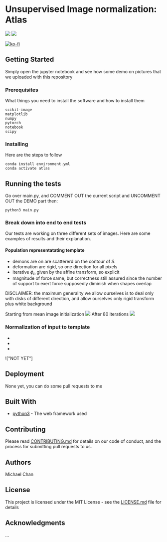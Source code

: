 # Unsupervised Image normalization: Atlas
![](https://img.shields.io/badge/<Implementation>-<population_representing>-<success>)
![](https://img.shields.io/badge/<Implementation>-<normalize_input>-<success>)

[![ko-fi](https://www.ko-fi.com/img/githubbutton_sm.svg)](https://ko-fi.com/R5R11K2H4)


## Getting Started

Simply open the jupyter notebook and see how some demo on pictures that we uploaded with this repository

### Prerequisites

What things you need to install the software and how to install them

```
scikit-image
matplotlib
numpy
pytorch
notebook
scipy
```

### Installing

Here are the steps to follow

```
conda install environment.yml
conda activate atlas
```

## Running the tests

Go over main.py, and COMMENT OUT the current script and UNCOMMENT OUT the DEMO part then:

```
python3 main.py
```

### Break down into end to end tests

Our tests are working on three different sets of images. Here are some examples of results and their explanation.

#### Population representatating template
- demons are on are scattererd on the contour of $S$.
- deformation are rigid, so one direction for all pixels
- iterative $\phi_n$ given by the affine transform, so explicit
- magnitude of force same, but correctness still assured since the number of support to exert force supposedly diminish when shapes overlap

DISCLAIMER: the maximum generality we allow ourselves is to deal only with disks of different direction, and allow ourselves only rigid transform plus white background

Starting from mean image initialization
![](https://github.com/miki998/Unsupervised-Image-normalization-Atlas/blob/master/example1.png)
After 80 iterations
![](https://github.com/miki998/Unsupervised-Image-normalization-Atlas/blob/master/example2.png)

### Normalization of input to template
- 
- 
- 
!["NOT YET"]

## Deployment

None yet, you can do some pull requests to me

## Built With

* [python3](https://www.python.org/download/releases/3.0/) - The web framework used

## Contributing

Please read [CONTRIBUTING.md](https://gist.github.com/PurpleBooth/b24679402957c63ec426) for details on our code of conduct, and the process for submitting pull requests to us.

## Authors
Michael Chan
## License

This project is licensed under the MIT License - see the [LICENSE.md](LICENSE) file for details

## Acknowledgments
...








